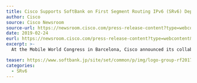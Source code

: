```yaml
---
title: Cisco Supports SoftBank on First Segment Routing IPv6 (SRv6) Deployment in Prep for 5G
author: Cisco
source: Cisco Newsroom
source-url: https://newsroom.cisco.com/press-release-content?type=webcontent&articleId=1969030
date: 2019-02-24
eurl: https://newsroom.cisco.com/press-release-content?type=webcontent&articleId=1969030
excerpt: >-
  At the Mobile World Congress in Barcelona, Cisco announced its collaboration with SoftBank on the world's first Segment Routing IPv6 (SRv6) deployment. With the anticipation of the coming 5G era, Cisco has been assisting SoftBank to deploy state-of-the-art Segment Routing IPv6 (SRv6) networks nationwide to build a future network architecture that is extremely scalable, with improved reliability, flexibility and agility, all while helping to reduce CapEx and OpEx.

teaser: https://www.softbank.jp/site/set/common/p/img/logo-group-rf2017-ph1.png
categories:
  - SRv6
---
```

